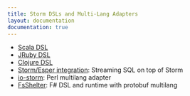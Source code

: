 ```yaml
---
title: Storm DSLs and Multi-Lang Adapters
layout: documentation
documentation: true
---
```

* [Scala DSL](https://github.com/velvia/ScalaStorm)
* [JRuby DSL](https://github.com/colinsurprenant/redstorm)
* [Clojure DSL](Clojure-DSL.html)
* [Storm/Esper integration](https://github.com/tomdz/storm-esper): Streaming SQL on top of Storm
* [io-storm](https://github.com/dan-blanchard/io-storm): Perl multilang adapter
* [FsShelter](https://github.com/Prolucid/FsShelter): F# DSL and runtime with protobuf multilang 

